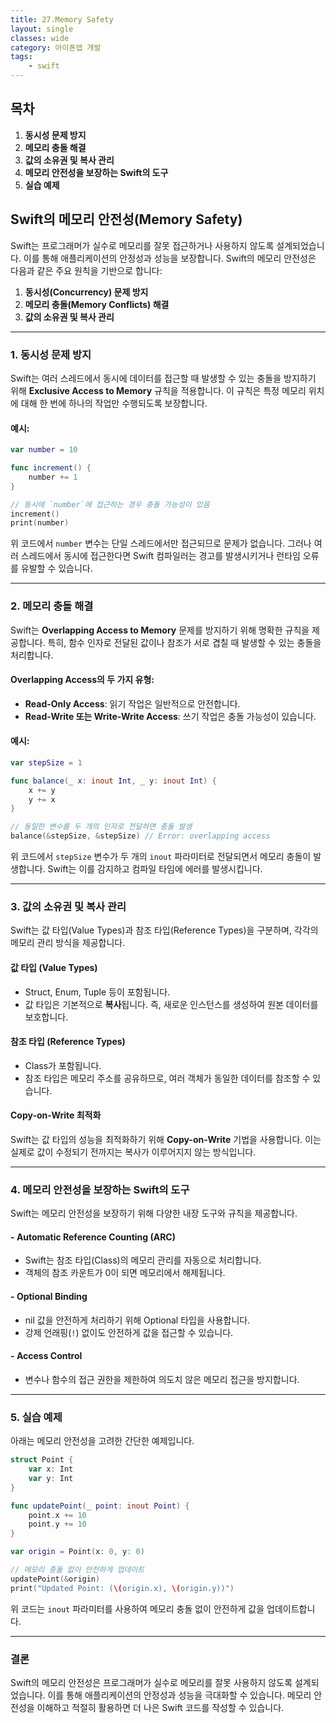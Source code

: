 ```yaml
---
title: 27.Memory Safety
layout: single
classes: wide
category: 아이폰앱 개발
tags:
    - swift
---
```


## **목차**

1. **동시성 문제 방지**  
2. **메모리 충돌 해결**  
3. **값의 소유권 및 복사 관리**  
4. **메모리 안전성을 보장하는 Swift의 도구**  
5. **실습 예제**  


## **Swift의 메모리 안전성(Memory Safety)**

Swift는 프로그래머가 실수로 메모리를 잘못 접근하거나 사용하지 않도록 설계되었습니다. 이를 통해 애플리케이션의 안정성과 성능을 보장합니다. Swift의 메모리 안전성은 다음과 같은 주요 원칙을 기반으로 합니다:

1. **동시성(Concurrency) 문제 방지**
2. **메모리 충돌(Memory Conflicts) 해결**
3. **값의 소유권 및 복사 관리**

---

### **1. 동시성 문제 방지**
Swift는 여러 스레드에서 동시에 데이터를 접근할 때 발생할 수 있는 충돌을 방지하기 위해 **Exclusive Access to Memory** 규칙을 적용합니다. 이 규칙은 특정 메모리 위치에 대해 한 번에 하나의 작업만 수행되도록 보장합니다.

#### 예시:
```swift
var number = 10

func increment() {
    number += 1
}

// 동시에 `number`에 접근하는 경우 충돌 가능성이 있음
increment()
print(number)
```

위 코드에서 `number` 변수는 단일 스레드에서만 접근되므로 문제가 없습니다. 그러나 여러 스레드에서 동시에 접근한다면 Swift 컴파일러는 경고를 발생시키거나 런타임 오류를 유발할 수 있습니다.

---

### **2. 메모리 충돌 해결**
Swift는 **Overlapping Access to Memory** 문제를 방지하기 위해 명확한 규칙을 제공합니다. 특히, 함수 인자로 전달된 값이나 참조가 서로 겹칠 때 발생할 수 있는 충돌을 처리합니다.

#### Overlapping Access의 두 가지 유형:
- **Read-Only Access**: 읽기 작업은 일반적으로 안전합니다.
- **Read-Write 또는 Write-Write Access**: 쓰기 작업은 충돌 가능성이 있습니다.

#### 예시:
```swift
var stepSize = 1

func balance(_ x: inout Int, _ y: inout Int) {
    x += y
    y += x
}

// 동일한 변수를 두 개의 인자로 전달하면 충돌 발생
balance(&stepSize, &stepSize) // Error: overlapping access
```

위 코드에서 `stepSize` 변수가 두 개의 `inout` 파라미터로 전달되면서 메모리 충돌이 발생합니다. Swift는 이를 감지하고 컴파일 타임에 에러를 발생시킵니다.

---

### **3. 값의 소유권 및 복사 관리**
Swift는 값 타입(Value Types)과 참조 타입(Reference Types)을 구분하며, 각각의 메모리 관리 방식을 제공합니다.

#### 값 타입 (Value Types)
- Struct, Enum, Tuple 등이 포함됩니다.
- 값 타입은 기본적으로 **복사**됩니다. 즉, 새로운 인스턴스를 생성하여 원본 데이터를 보호합니다.

#### 참조 타입 (Reference Types)
- Class가 포함됩니다.
- 참조 타입은 메모리 주소를 공유하므로, 여러 객체가 동일한 데이터를 참조할 수 있습니다.

#### Copy-on-Write 최적화
Swift는 값 타입의 성능을 최적화하기 위해 **Copy-on-Write** 기법을 사용합니다. 이는 실제로 값이 수정되기 전까지는 복사가 이루어지지 않는 방식입니다.

---

### **4. 메모리 안전성을 보장하는 Swift의 도구**
Swift는 메모리 안전성을 보장하기 위해 다양한 내장 도구와 규칙을 제공합니다.

#### - **Automatic Reference Counting (ARC)**
- Swift는 참조 타입(Class)의 메모리 관리를 자동으로 처리합니다.
- 객체의 참조 카운트가 0이 되면 메모리에서 해제됩니다.

#### - **Optional Binding**
- nil 값을 안전하게 처리하기 위해 Optional 타입을 사용합니다.
- 강제 언래핑(`!`) 없이도 안전하게 값을 접근할 수 있습니다.

#### - **Access Control**
- 변수나 함수의 접근 권한을 제한하여 의도치 않은 메모리 접근을 방지합니다.

---

### **5. 실습 예제**
아래는 메모리 안전성을 고려한 간단한 예제입니다.

```swift
struct Point {
    var x: Int
    var y: Int
}

func updatePoint(_ point: inout Point) {
    point.x += 10
    point.y += 10
}

var origin = Point(x: 0, y: 0)

// 메모리 충돌 없이 안전하게 업데이트
updatePoint(&origin)
print("Updated Point: (\(origin.x), \(origin.y))")
```

위 코드는 `inout` 파라미터를 사용하여 메모리 충돌 없이 안전하게 값을 업데이트합니다.

---

### **결론**
Swift의 메모리 안전성은 프로그래머가 실수로 메모리를 잘못 사용하지 않도록 설계되었습니다. 이를 통해 애플리케이션의 안정성과 성능을 극대화할 수 있습니다. 메모리 안전성을 이해하고 적절히 활용하면 더 나은 Swift 코드를 작성할 수 있습니다.
